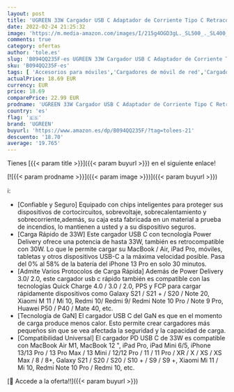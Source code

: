 ```yaml
---
layout: post
title: 'UGREEN 33W Cargador USB C Adaptador de Corriente Tipo C Retracompatible 30W 20W Cargador GAN PD con PPS Compatible con iPhone 13/12/SE/X Galaxy S21/S20 Xiaomi Mi11/Mi10/Redmi 10 iPad Pro MacBook Air'
date: 2022-02-24 21:25:32
image: 'https://m.media-amazon.com/images/I/215g4OGD3gL._SL500_._SL400_.jpg'
comments: true
category: ofertas
author: 'tole.es'
slug: 'B094QQ235F-es UGREEN 33W Cargador USB C Adaptador de Corriente Tipo C...'
sku: 'B094QQ235F-es'
tags: [ 'Accesorios para móviles','Cargadores de móvil de red','Cargadores para móviles','Comunicación móvil y accesorios','Electrónica','ipad','iphone','ugreen', ]
actualPrice: 18.69 EUR
currency: EUR
price: 18.69
comparePrice: 22.99 EUR
prodname: 'UGREEN 33W Cargador USB C Adaptador de Corriente Tipo C Retracompatible 30W 20W Cargador GAN PD con PPS Compatible con iPhone 13/12/SE/X Galaxy S21/S20 Xiaomi Mi11/Mi10/Redmi 10 iPad Pro MacBook Air'
country: 'es'
flag: '🇪🇸'
brand: 'UGREEN'
buyurl: 'https://www.amazon.es/dp/B094QQ235F/?tag=tolees-21'
descuento: '18.70'
average: '19.765'
---
```


Tienes [{{< param title >}}]({{< param buyurl >}}) en el siguiente enlace!

[![{{< param prodname >}}]({{< param image >}})]({{< param buyurl >}})

ℹ️:

- [Confiable y Seguro] Equipado con chips inteligentes para proteger sus dispositivos de cortocircuitos, sobrevoltaje, sobrecalentamiento y sobrecorriente,además, su caja esta fabricada en un material a prueba de incendios, lo mantienen a usted y a su dispositivo seguros.
- [Carga Rápido de 33W] Este cargador USB C con tecnología Power Delivery ofrece una potencia de hasta 33W, también es retrocompatible con 30W. Lo que le permite cargar su MacBook / Air, iPad Pro, móviles, tabletas y otros dispositivos USB-C a la máxima velocidad posible. Pasa del 0% al 58% de la batería del iPhone 13 Pro en solo 30 minutos.
- [Admite Varios Protocolos de Carga Rápida] Además de Power Delivery 3.0/ 2.0, este cargador usb c rápido también es compatible con las tecnologías Quick Charge 4.0 / 3.0 / 2.0, PPS y FCP para cargar rápidamente dispositivos como Galaxy S21 / S21 + / S20 / Note 20, Xiaomi M 11 / Mi 10, Redmi 10/ Redmi 9/ Redmi Note 10 Pro / Note 9 Pro, Huawei P50 / P40 / Mate 40, etc.
- [Tecnología de GaN] El cargador USB C del GaN es que en el momento de carga produce menos calor. Esto permite crear cargadores más pequeños sin que se vea afectada la seguridad y la capacidad de carga.
- [Compatibilidad Universal] El cargador PD USB C de 33W es compatible con MacBook Air M1, MacBook 12 ", iPad Pro, iPad Mini 6/5, iPhone 13/13 Pro / 13 Pro Max / 13 Mini / 12/12 Pro / 11 / 11 Pro / XR / X / XS / XS Max / 8 / 8+, Galaxy S21 / S20 / S20 / S10 + / S9 / S9 +, Xiaomi Mi 11 / Mi 10, Redmi Note 10 Pro / Redmi 10, etc.

[🛒 Accede a la oferta!!]({{< param buyurl >}})
